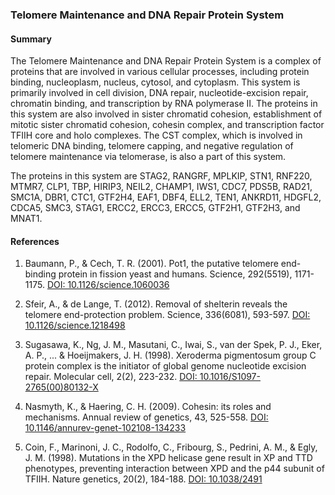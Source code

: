 ### Telomere Maintenance and DNA Repair Protein System

#### Summary

The Telomere Maintenance and DNA Repair Protein System is a complex of proteins that are involved in various cellular processes, including protein binding, nucleoplasm, nucleus, cytosol, and cytoplasm. This system is primarily involved in cell division, DNA repair, nucleotide-excision repair, chromatin binding, and transcription by RNA polymerase II. The proteins in this system are also involved in sister chromatid cohesion, establishment of mitotic sister chromatid cohesion, cohesin complex, and transcription factor TFIIH core and holo complexes. The CST complex, which is involved in telomeric DNA binding, telomere capping, and negative regulation of telomere maintenance via telomerase, is also a part of this system.

The proteins in this system are STAG2, RANGRF, MPLKIP, STN1, RNF220, MTMR7, CLP1, TBP, HIRIP3, NEIL2, CHAMP1, IWS1, CDC7, PDS5B, RAD21, SMC1A, DBR1, CTC1, GTF2H4, EAF1, DBF4, ELL2, TEN1, ANKRD11, HDGFL2, CDCA5, SMC3, STAG1, ERCC2, ERCC3, ERCC5, GTF2H1, GTF2H3, and MNAT1.

#### References

1. Baumann, P., & Cech, T. R. (2001). Pot1, the putative telomere end-binding protein in fission yeast and humans. Science, 292(5519), 1171-1175. [DOI: 10.1126/science.1060036](https://doi.org/10.1126/science.1060036)

2. Sfeir, A., & de Lange, T. (2012). Removal of shelterin reveals the telomere end-protection problem. Science, 336(6081), 593-597. [DOI: 10.1126/science.1218498](https://doi.org/10.1126/science.1218498)

3. Sugasawa, K., Ng, J. M., Masutani, C., Iwai, S., van der Spek, P. J., Eker, A. P., ... & Hoeijmakers, J. H. (1998). Xeroderma pigmentosum group C protein complex is the initiator of global genome nucleotide excision repair. Molecular cell, 2(2), 223-232. [DOI: 10.1016/S1097-2765(00)80132-X](https://doi.org/10.1016/S1097-2765(00)80132-X)

4. Nasmyth, K., & Haering, C. H. (2009). Cohesin: its roles and mechanisms. Annual review of genetics, 43, 525-558. [DOI: 10.1146/annurev-genet-102108-134233](https://doi.org/10.1146/annurev-genet-102108-134233)

5. Coin, F., Marinoni, J. C., Rodolfo, C., Fribourg, S., Pedrini, A. M., & Egly, J. M. (1998). Mutations in the XPD helicase gene result in XP and TTD phenotypes, preventing interaction between XPD and the p44 subunit of TFIIH. Nature genetics, 20(2), 184-188. [DOI: 10.1038/2491](https://doi.org/10.1038/2491)